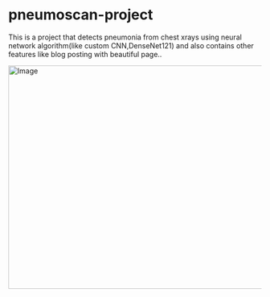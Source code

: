 # pneumoscan-project
This is a project that detects pneumonia from chest xrays using neural network algorithm(like custom CNN,DenseNet121) and also contains other features like blog posting with beautiful page..



<img width="521" height="444" alt="Image" src="https://github.com/user-attachments/assets/86ac4dad-ecc8-4c19-a899-d5d20f12b350" />
